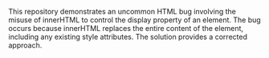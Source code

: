 This repository demonstrates an uncommon HTML bug involving the misuse of innerHTML to control the display property of an element.  The bug occurs because innerHTML replaces the entire content of the element, including any existing style attributes.  The solution provides a corrected approach.